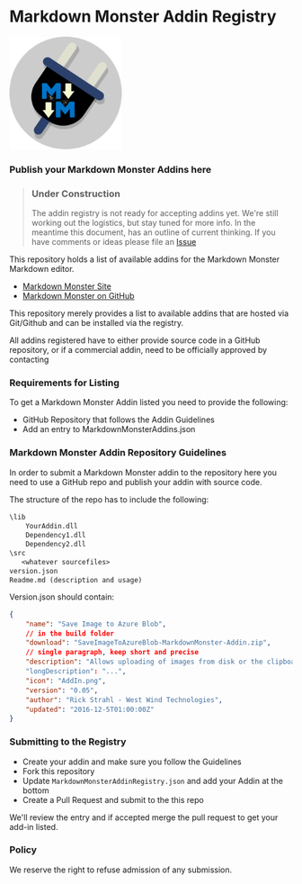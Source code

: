 # Markdown Monster Addin Registry

<img src="MarkdownMonsterAddins.png" width="200" />

### Publish your Markdown Monster Addins here

> ### Under Construction
> The addin registry is not ready for accepting addins yet. We're still working out the logistics, but stay tuned for more info. In the meantime this document, has an outline of current thinking. If you have comments or ideas please file an [Issue](https://github.com/RickStrahl/MarkdownMonsterAddinsRegistry/issues)

This repository holds a list of available addins for the Markdown Monster Markdown editor.

* [Markdown Monster Site](http://markdownmonster.west-wind.com)
* [Markdown Monster on GitHub](https://github.com/RickStrahl/MarkdownMonster)

This repository merely provides a list to available addins that are hosted via Git/Github and can be installed via the registry.

All addins registered have to either provide source code in a GitHub repository, or if a commercial addin, need to be officially approved by contacting 

### Requirements for Listing
To get a Markdown Monster Addin listed you need to provide the following:

* GitHub Repository that follows the Addin Guidelines
* Add an entry to MarkdownMonsterAddins.json


### Markdown Monster Addin Repository Guidelines
In order to submit a Markdown Monster addin to the repository here you need to use a GitHub repo and publish your addin with source code. 

The structure of the repo has to include the following:

```
\lib
    YourAddin.dll
    Dependency1.dll
    Dependency2.dll
\src
   <whatever sourcefiles>
version.json
Readme.md (description and usage)
```

Version.json should contain:

```json
{
	"name": "Save Image to Azure Blob",
	// in the build folder
	"download": "SaveImageToAzureBlob-MarkdownMonster-Addin.zip",
	// single paragraph, keep short and precise
	"description": "Allows uploading of images from disk or the clipboard to Azure Blob Storage, and embedding the resulting URL as an image link into the current document."
	"longDescription": "...",
	"icon": "AddIn.png",
	"version": "0.05",
	"author": "Rick Strahl - West Wind Technologies",	
	"updated": "2016-12-5T01:00:00Z"
}  
```

### Submitting to the Registry
* Create your addin and make sure you follow the Guidelines
* Fork this repository
* Update `MarkdownMonsterAddinRegistry.json` and add your Addin at the bottom
* Create a Pull Request and submit to the this repo

We'll review the entry and if accepted merge the pull request to get your add-in listed.

### Policy
We reserve the right to refuse admission of any submission.